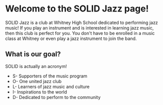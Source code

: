 # Welcome to the SOLID Jazz page!
SOLID Jazz is a club at Whitney High School dedicated to performing jazz music! If you play an instrument and is interested in learning jazz music, then this club is perfect for you. You don't have to be enrolled in a music class at Whitney or even play a jazz instrument to join the band. 
## What is our goal?
SOLID is actually an acronym! 
- S- Supporters of the music program
- O- One united jazz club
- L- Learners of jazz music and culture
- I- Inspirations to the world
- D- Dedicated to perform to the community
